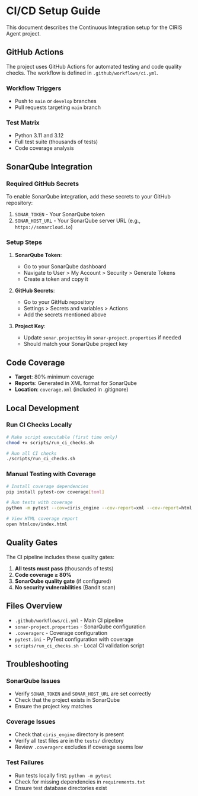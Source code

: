 # CI/CD Setup Guide

This document describes the Continuous Integration setup for the CIRIS Agent project.

## GitHub Actions

The project uses GitHub Actions for automated testing and code quality checks. The workflow is defined in `.github/workflows/ci.yml`.

### Workflow Triggers
- Push to `main` or `develop` branches
- Pull requests targeting `main` branch

### Test Matrix
- Python 3.11 and 3.12
- Full test suite (thousands of tests)
- Code coverage analysis

## SonarQube Integration

### Required GitHub Secrets

To enable SonarQube integration, add these secrets to your GitHub repository:

1. `SONAR_TOKEN` - Your SonarQube token
2. `SONAR_HOST_URL` - Your SonarQube server URL (e.g., `https://sonarcloud.io`)

### Setup Steps

1. **SonarQube Token**:
   - Go to your SonarQube dashboard
   - Navigate to User > My Account > Security > Generate Tokens
   - Create a token and copy it

2. **GitHub Secrets**:
   - Go to your GitHub repository
   - Settings > Secrets and variables > Actions
   - Add the secrets mentioned above

3. **Project Key**:
   - Update `sonar.projectKey` in `sonar-project.properties` if needed
   - Should match your SonarQube project key

## Code Coverage

- **Target**: 80% minimum coverage
- **Reports**: Generated in XML format for SonarQube
- **Location**: `coverage.xml` (included in .gitignore)

## Local Development

### Run CI Checks Locally

```bash
# Make script executable (first time only)
chmod +x scripts/run_ci_checks.sh

# Run all CI checks
./scripts/run_ci_checks.sh
```

### Manual Testing with Coverage

```bash
# Install coverage dependencies
pip install pytest-cov coverage[toml]

# Run tests with coverage
python -m pytest --cov=ciris_engine --cov-report=xml --cov-report=html

# View HTML coverage report
open htmlcov/index.html
```

## Quality Gates

The CI pipeline includes these quality gates:

1. **All tests must pass** (thousands of tests)
2. **Code coverage ≥ 80%**
3. **SonarQube quality gate** (if configured)
4. **No security vulnerabilities** (Bandit scan)

## Files Overview

- `.github/workflows/ci.yml` - Main CI pipeline
- `sonar-project.properties` - SonarQube configuration
- `.coveragerc` - Coverage configuration
- `pytest.ini` - PyTest configuration with coverage
- `scripts/run_ci_checks.sh` - Local CI validation script

## Troubleshooting

### SonarQube Issues
- Verify `SONAR_TOKEN` and `SONAR_HOST_URL` are set correctly
- Check that the project exists in SonarQube
- Ensure the project key matches

### Coverage Issues
- Check that `ciris_engine` directory is present
- Verify all test files are in the `tests/` directory
- Review `.coveragerc` excludes if coverage seems low

### Test Failures
- Run tests locally first: `python -m pytest`
- Check for missing dependencies in `requirements.txt`
- Ensure test database directories exist
